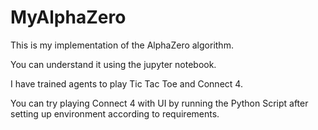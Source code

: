 # MyAlphaZero

This is my implementation of the AlphaZero algorithm. 

You can understand it using the jupyter notebook.

I have trained agents to play Tic Tac Toe and Connect 4.

You can try playing Connect 4 with UI by running the Python Script after setting up environment according to requirements.
